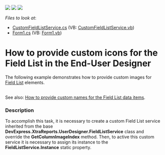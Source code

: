 <!-- default badges list -->
![](https://img.shields.io/endpoint?url=https://codecentral.devexpress.com/api/v1/VersionRange/128602911/10.2.3%2B)
[![](https://img.shields.io/badge/Open_in_DevExpress_Support_Center-FF7200?style=flat-square&logo=DevExpress&logoColor=white)](https://supportcenter.devexpress.com/ticket/details/E2706)
[![](https://img.shields.io/badge/📖_How_to_use_DevExpress_Examples-e9f6fc?style=flat-square)](https://docs.devexpress.com/GeneralInformation/403183)
<!-- default badges end -->
<!-- default file list -->
*Files to look at*:

* [CustomFieldListService.cs](./CS/CustomFieldListService.cs) (VB: [CustomFieldListService.vb](./VB/CustomFieldListService.vb))
* [Form1.cs](./CS/Form1.cs) (VB: [Form1.vb](./VB/Form1.vb))
<!-- default file list end -->
# How to provide custom icons for the Field List in the End-User Designer


<p>The following example demonstrates how to provide custom images for <a href="http://documentation.devexpress.com/#XtraReports/CustomDocument4259"><u>Field List</u></a> elements.</p><p><br />
See also: <a href="https://www.devexpress.com/Support/Center/p/E459">How to provide custom names for the Field List data items</a>.</p>


<h3>Description</h3>

<p>To accomplish this task, it is necessary to create a custom Field List service inherited from the base <strong>DevExpress.XtraReports.UserDesigner.FieldListService</strong> class and override the <strong>GetColumnImageIndex</strong> method. Then, to active this custom service it is necessary to assign its instance to the <strong>FieldListService.Instance</strong> static property.</p>

<br/>


